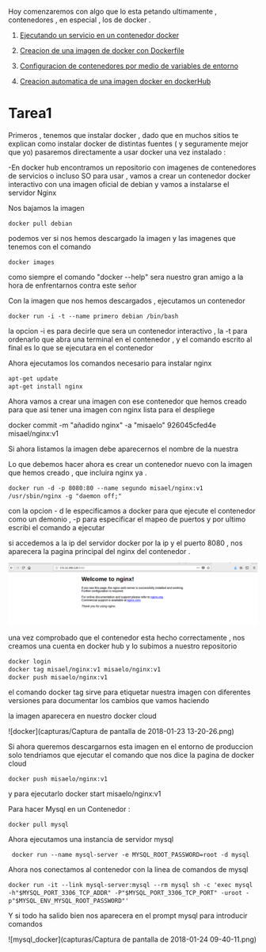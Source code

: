 Hoy comenzaremos con algo que lo esta petando ultimamente , contenedores , en especial , los de docker .

1. [Ejecutando un servicio en un contenedor docker](#tarea1)

2. [Creacion de una imagen de docker con Dockerfile](#tarea2)

3. [Configuracion de contenedores por medio de variables de entorno](#tarea3)

4. [Creacion automatica de una imagen docker en dockerHub](#tarea4)


# Tarea1

Primeros , tenemos que instalar docker , dado que en muchos sitios te explican como instalar docker de distintas fuentes ( y seguramente mejor que yo) pasaremos directamente a usar docker una vez instalado :

-En docker hub encontramos un repositorio con imagenes de contenedores de servicios o incluso SO para usar , vamos a crear un contenedor docker interactivo con una imagen oficial de debian y vamos a instalarse el servidor Nginx 

Nos bajamos la imagen 

~~~
docker pull debian
~~~

podemos ver si nos hemos descargado la imagen y las imagenes que tenemos con el comando 

~~~
docker images
~~~

como siempre el comando "docker --help" sera nuestro gran amigo a la hora de enfrentarnos contra este señor 

Con la imagen que nos hemos descargados , ejecutamos un contenedor 

~~~
docker run -i -t --name primero debian /bin/bash
~~~

la opcion -i es para decirle que sera un contenedor interactivo , la -t para ordenarlo que abra una terminal en el contenedor , y el comando escrito al final es lo que se ejecutara en el contenedor 

Ahora ejecutamos los comandos necesario para instalar nginx 

~~~
apt-get update 
apt-get install nginx
~~~

Ahora vamos a crear una  imagen con ese contenedor que hemos creado para que asi tener una imagen con nginx lista  para el despliege 

docker commit -m "añadido nginx" -a "misaelo" 926045cfed4e misael/nginx:v1


Si ahora listamos la imagen debe aparecernos el nombre de la nuestra 

Lo que debemos hacer ahora es crear un contenedor nuevo con la imagen que hemos creado , que incluira nginx ya .
~~~
docker run -d -p 8080:80 --name segundo misael/nginx:v1 /usr/sbin/nginx -g "daemon off;" 
~~~

con la opcion - d le especificamos a docker para que ejecute el contenedor como un demonio , -p  para especificar el mapeo de puertos y por ultimo escribi el comando a ejecutar 

si accedemos a la ip del servidor docker por la ip y el puerto 8080 , nos aparecera la pagina principal del nginx del contenedor .

![nginx](capturas/nginx.png)


una vez comprobado que el contenedor esta hecho correctamente , nos creamos una cuenta en docker hub y lo subimos a nuestro repositorio 

~~~
docker login
docker tag misael/nginx:v1 misaelo/nginx:v1
docker push misaelo/nginx:v1
~~~

el comando docker tag sirve para etiquetar nuestra imagen con diferentes versiones para documentar los cambios que vamos haciendo

la imagen aparecera en nuestro docker cloud 

![docker](capturas/Captura de pantalla de 2018-01-23 13-20-26.png)

Si ahora queremos descargarnos esta imagen en el entorno de produccion solo tendriamos que ejecutar el comando que nos dice la pagina de docker cloud

~~~
docker push misaelo/nginx:v1
~~~

y para ejecutarlo docker start misaelo/nginx:v1

Para hacer Mysql en un Contenedor :

~~~
docker pull mysql
~~~

Ahora ejecutamos una instancia de servidor mysql

~~~
 docker run --name mysql-server -e MYSQL_ROOT_PASSWORD=root -d mysql
~~~

Ahora nos conectamos al contenedor con la linea de comandos de mysql

~~~
docker run -it --link mysql-server:mysql --rm mysql sh -c 'exec mysql -h"$MYSQL_PORT_3306_TCP_ADDR" -P"$MYSQL_PORT_3306_TCP_PORT" -uroot -p"$MYSQL_ENV_MYSQL_ROOT_PASSWORD"'

~~~

Y si todo ha salido bien nos aparecera en el prompt mysql para introducir comandos 


![mysql_docker](capturas/Captura de pantalla de 2018-01-24 09-40-11.png)
